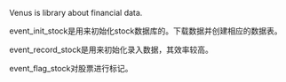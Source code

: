 Venus is library about financial data.

event_init_stock是用来初始化stock数据库的。下载数据并创建相应的数据表。

event_record_stock是用来初始化录入数据，其效率较高。

event_flag_stock对股票进行标记。